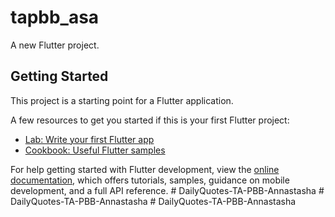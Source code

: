 # tapbb_asa

A new Flutter project.

## Getting Started

This project is a starting point for a Flutter application.

A few resources to get you started if this is your first Flutter project:

- [Lab: Write your first Flutter app](https://docs.flutter.dev/get-started/codelab)
- [Cookbook: Useful Flutter samples](https://docs.flutter.dev/cookbook)

For help getting started with Flutter development, view the
[online documentation](https://docs.flutter.dev/), which offers tutorials,
samples, guidance on mobile development, and a full API reference.
#   D a i l y Q u o t e s - T A - P B B - A n n a s t a s h a  
 #   D a i l y Q u o t e s - T A - P B B - A n n a s t a s h a  
 #   D a i l y Q u o t e s - T A - P B B - A n n a s t a s h a  
 